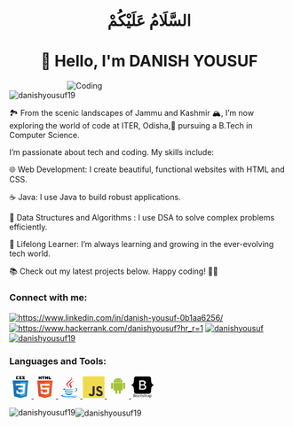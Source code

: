 <h1 align="center"> السَّلَامُ عَلَيْكُمْ </h1>
<h1 align="center"> 👋 Hello, I'm DANISH YOUSUF</h1>
<!-- <h3 align="center">A passionate Coder from Jammu and Kashmir</h3> -->
<img align="right" alt="Coding" width="400" src="https://cdn.dribbble.com/users/1162077/screenshots/3848914/programmer.gif">

<p align="left"> <img src="https://komarev.com/ghpvc/?username=danishyousuf19&label=Profile%20views&color=brightgreen&style=flat" alt="danishyousuf19" /> </p>


🏞️ From the scenic landscapes of Jammu and Kashmir 🏔️, I’m now exploring the world of code at ITER, Odisha,🌟 pursuing a B.Tech in Computer Science.

I’m passionate about tech and coding. My skills include:

🌐 Web Development: I create beautiful, functional websites with HTML and CSS.

☕ Java: I use Java  to build robust applications.

🧠 Data Structures and Algorithms : I use DSA to solve complex problems efficiently.

🚀 Lifelong Learner: I’m always learning and growing in the ever-evolving tech world.

📚 Check out my latest projects below. Happy coding! 👩‍💻         

<h3 align="left">Connect with me:</h3>
<p align="left">
<a href="https://www.linkedin.com/in/danish-yousuf-0b1aa6256/" target="blank"><img align="center" src="https://raw.githubusercontent.com/rahuldkjain/github-profile-readme-generator/master/src/images/icons/Social/linked-in-alt.svg" alt="https://www.linkedin.com/in/danish-yousuf-0b1aa6256/" height="30" width="40" /></a>
<a href="https://www.hackerrank.com/danishyousuf?hr_r=1" target="blank"><img align="center" src="https://raw.githubusercontent.com/rahuldkjain/github-profile-readme-generator/master/src/images/icons/Social/hackerrank.svg" alt="https://www.hackerrank.com/danishyousuf?hr_r=1" height="30" width="40" /></a>
<a href="https://www.leetcode.com/danishyousuf" target="blank"><img align="center" src="https://raw.githubusercontent.com/rahuldkjain/github-profile-readme-generator/master/src/images/icons/Social/leet-code.svg" alt="danishyousuf" height="30" width="40" /></a>
<a href="https://auth.geeksforgeeks.org/user/danishyousuf19" target="blank"><img align="center" src="https://raw.githubusercontent.com/rahuldkjain/github-profile-readme-generator/master/src/images/icons/Social/geeks-for-geeks.svg" alt="danishyousuf19" height="30" width="40" /></a>
</p>

<h3 align="left">Languages and Tools:</h3>
<p align="left"> <a href="https://www.w3schools.com/css/" target="_blank" rel="noreferrer"> <img src="https://raw.githubusercontent.com/devicons/devicon/master/icons/css3/css3-original-wordmark.svg" alt="css3" width="40" height="40"/> </a> <a href="https://www.w3.org/html/" target="_blank" rel="noreferrer"> <img src="https://raw.githubusercontent.com/devicons/devicon/master/icons/html5/html5-original-wordmark.svg" alt="html5" width="40" height="40"/> </a> <a href="https://www.java.com" target="_blank" rel="noreferrer"> <img src="https://raw.githubusercontent.com/devicons/devicon/master/icons/java/java-original.svg" alt="java" width="40" height="40"/> </a> <a href="https://developer.mozilla.org/en-US/docs/Web/JavaScript" target="_blank" rel="noreferrer"> <img src="https://raw.githubusercontent.com/devicons/devicon/master/icons/javascript/javascript-original.svg" alt="javascript" width="40" height="40"/> </a> 
 <a href="https://developer.android.com" target="_blank" rel="noreferrer"> <img src="https://raw.githubusercontent.com/devicons/devicon/master/icons/android/android-original-wordmark.svg" alt="android" width="40" height="40"/> </a> <a href="https://getbootstrap.com" target="_blank" rel="noreferrer"> <img src="https://raw.githubusercontent.com/devicons/devicon/master/icons/bootstrap/bootstrap-plain-wordmark.svg" alt="bootstrap" width="40" height="40"/> </a>
</p>

<p><img align="left" src="https://github-readme-stats.vercel.app/api/top-langs?username=danishyousuf19&theme=vue&show_icons=true&locale=en&layout=compact" alt="danishyousuf19" /></p>


<!--<p><img align="center" src="https://github-profile-trophy.vercel.app/?username=danishyousuf19&title=Followers,Commits,Repo,Stars,Issues,Reviews&)"  alt="danishyousuf19" /></p>-->



<p><img align="center" src="https://github-readme-streak-stats.herokuapp.com?user=danishyousuf19&theme=github-light&card_width=494" alt="danishyousuf19" /></p>


